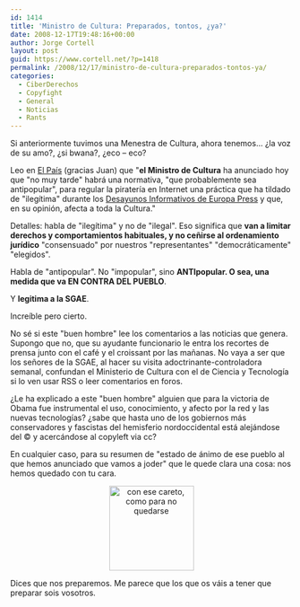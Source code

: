 ```yaml
---
id: 1414
title: 'Ministro de Cultura: Preparados, tontos, ¿ya?'
date: 2008-12-17T19:48:16+00:00
author: Jorge Cortell
layout: post
guid: https://www.cortell.net/?p=1418
permalink: /2008/12/17/ministro-de-cultura-preparados-tontos-ya/
categories:
  - CiberDerechos
  - Copyfight
  - General
  - Noticias
  - Rants
---
```

Si anteriormente tuvimos una Menestra de Cultura, ahora tenemos... ¿la voz de su amo?, ¿si bwana?, ¿eco – eco?

Leo en <a title="https://www.elpais.com/articulo/internet/Cultura/anuncia/medida/antipopular/inminente/pirateria/elpeputec/20081217elpepunet_5/Tes" href="https://www.elpais.com/articulo/internet/Cultura/anuncia/medida/antipopular/inminente/pirateria/elpeputec/20081217elpepunet_5/Tes" target="_blank">El País</a> (gracias Juan) que "**el Ministro de Cultura** ha anunciado hoy que "no muy tarde" habrá una normativa, "que probablemente sea antipopular", para regular la piratería en Internet una práctica que ha tildado de "ilegítima" durante los <a href="https://www.elpais.com/articulo/cultura/Cesar/Antonio/Molina/pide/coordinar/accion/cultural/exterior/elpepucul/20081217elpepucul_3/Tes" target="blank">Desayunos Informativos de Europa Press</a> y que, en su opinión, afecta a toda la Cultura."

Detalles: habla de "ilegítima" y no de "ilegal". Eso significa que **van a limitar derechos y comportamientos habituales, y no ceñirse al ordenamiento jurídico** "consensuado" por nuestros "representantes" "democráticamente" "elegidos".

Habla de "antipopular". No "impopular", sino **ANTIpopular. O sea, una medida que va EN CONTRA DEL PUEBLO**.

Y **legitima a la SGAE**.

Increíble pero cierto.

No sé si este "buen hombre" lee los comentarios a las noticias que genera. Supongo que no, que su ayudante funcionario le entra los recortes de prensa junto con el café y el croissant por las mañanas. No vaya a ser que los señores de la SGAE, al hacer su visita adoctrinante-controladora semanal, confundan el Ministerio de Cultura con el de Ciencia y Tecnología si lo ven usar RSS o leer comentarios en foros.

¿Le ha explicado a este "buen hombre" alguien que para la victoria de Obama fue instrumental el uso, conocimiento, y afecto por la red y las nuevas tecnologías? ¿sabe que hasta uno de los gobiernos más conservadores y fascistas del hemisferio nordoccidental está alejándose del © y acercándose al copyleft via cc?

En cualquier caso, para su resumen de "estado de ánimo de ese pueblo al que hemos anunciado que vamos a joder" que le quede clara una cosa: nos hemos quedado con tu cara.

<p style="text-align: center">
  <img class="aligncenter" src="https://www.elpais.com/fotos/personas/ign/22/151_2269.jpg" alt="con ese careto, como para no quedarse" width="151" height="151" />
</p>

Dices que nos preparemos. Me parece que los que os váis a tener que preparar sois vosotros.